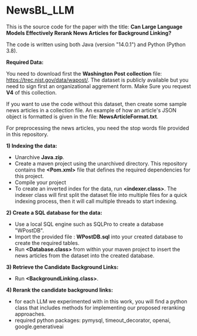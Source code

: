 # NewsBL_LLM
This is the source code for the paper with the title: **Can Large Language Models Effectively Rerank News Articles for Background Linking?**

The code is written using both Java (version "14.0.1") and Python (Python 3.8).

**Required Data:**

You need to download first the **Washington Post collection** file: https://trec.nist.gov/data/wapost/. The dataset is publicly available but you need to sign first an organizational aggrement form. Make Sure you request **V4** of this collection.

If you want to use the code without this dataset, then create some sample news articles in a collection file. An example of how an article's JSON object is formatted is given in the file: **NewsArticleFormat.txt**.

For preprocessing the news articles, you need the stop words file provided in this repository.

**1) Indexing the data:**

- Unarchive **Java.zip**.
- Create a maven project using the unarchived directory. This repository contains the **<Pom.xml>** file that defines the required dependencies for this project.
- Compile your project
- To create an inverted index for the data, run **<indexer.class>**. The indexer class will first split the dataset file into multiple files for a quick indexing process, then it will call multiple threads to start indexing.

**2) Create a SQL database for the data:**

- Use a local SQL engine such as SQLPro to create a database "WPostDB".
- Import the provided file : **WPostDB.sql** into your created database to create the required tables.
- Run **<Database.class>** from within your maven project to insert the news articles from the dataset into the created database.


**3) Retrieve the Candidate Background Links:**

- Run **<BackgroundLinking.class>**.

**4) Rerank the candidate background links:**

- for each LLM we experimented with in this work, you will find a python class that includes methods for implementing our proposed reranking approaches.
- required python packages: pymysql, timeout_decorator, openai, google.generativeai


